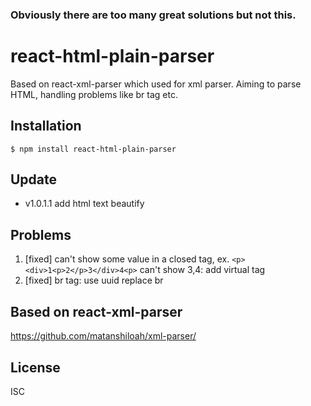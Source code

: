 ### Obviously there are too many great solutions but not this.

# react-html-plain-parser
Based on react-xml-parser which used for xml parser. Aiming to parse HTML, handling problems like br tag etc.

## Installation
```
$ npm install react-html-plain-parser
```

## Update
- v1.0.1.1 add html text beautify

## Problems
1. [fixed] can't show some value in a closed tag, ex. `<p><div>1<p>2</p>3</div>4<p>` can't show 3,4: add virtual tag
2. [fixed] br tag: use uuid replace br

## Based on react-xml-parser
https://github.com/matanshiloah/xml-parser/

## License
ISC